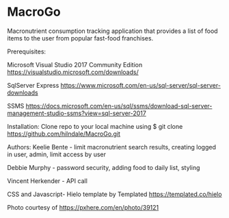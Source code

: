 # MacroGo
Macronutrient consumption tracking application  that provides a list of food items to the user from popular fast-food franchises.


Prerequisites: 

Microsoft Visual Studio 2017 Community Edition
https://visualstudio.microsoft.com/downloads/

SqlServer Express
https://www.microsoft.com/en-us/sql-server/sql-server-downloads

SSMS
https://docs.microsoft.com/en-us/sql/ssms/download-sql-server-management-studio-ssms?view=sql-server-2017


Installation: Clone repo to your local machine using $ git clone https://github.com/hilndale/MacroGo.git


Authors: 
Keelie Bente - limit macronutrient search results, creating logged in user, admin, limit access by user

Debbie Murphy - password security, adding food to daily list, styling


Vincent Herkender - API call

CSS and Javascript- Hielo template by Templated
https://templated.co/hielo

Photo courtesy of https://pxhere.com/en/photo/39121
